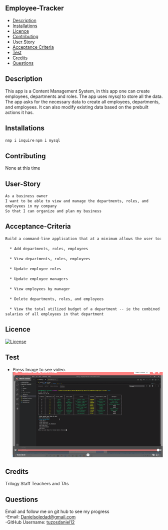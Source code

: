 ## Employee-Tracker

- [Description](#Description)
- [Installations](#Installations)
- [Licence](#Licence)
- [Contributing](#Contributing)
- [User Story](#User-Story)
- [Acceptance Criteria](#Acceptance-Criteria)
- [Test](#Test)
- [Credits](#Credits)
- [Questions](#Questions)

## Description

This app is a Content Management System, in this app one can create employees, departments and roles. The app uses mysql to store all the data. The app asks for the necessary data to create all employees, departments, and employees. It can also modify existing data based on the prebuilt actions it has.

## Installations

`nmp i inquire` `npm i mysql`

## Contributing

None at this time

## User-Story

```
As a business owner
I want to be able to view and manage the departments, roles, and employees in my company
So that I can organize and plan my business
```

## Acceptance-Criteria

```
Build a command-line application that at a minimum allows the user to:

  * Add departments, roles, employees

  * View departments, roles, employees

  * Update employee roles

  * Update employee managers

  * View employees by manager

  * Delete departments, roles, and employees

  * View the total utilized budget of a department -- ie the combined salaries of all employees in that department
```

## Licence

[![License](https://img.shields.io/badge/License-MIT-yellow.svg)](https://opensource.org/licenses/MIT)

## Test
* Press Image to see video.
[![image](images/example.png)](https://drive.google.com/file/d/1Koldyz8H_Rd-muez00nDhKMjClGKVL1P/view)

## Credits

Trilogy Staff Teachers and TAs

## Questions
Email and follow me on git hub to see my progress
<br>
-Email: [Danielsoledad@gmail.com](mailto:Danielsoledad@gmail.com)
<br>
-GitHub Username: [tuzosdaniel12](https://github.com/tuzosdaniel12) 
